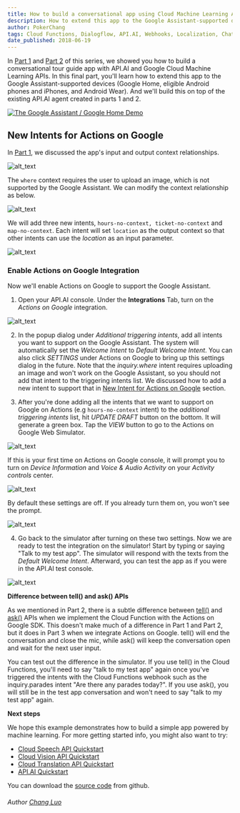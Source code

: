 ```yaml
---
title: How to build a conversational app using Cloud Machine Learning APIs Part 3 of 3
description: How to extend this app to the Google Assistant-supported devices, such as Google Home, eligible Android phones and iPhones, and Android Wear. You'll build this on top of the existing API.AI agent created in parts 1 and 2.
author: PokerChang
tags: Cloud Functions, Dialogflow, API.AI, Webhooks, Localization, Chatbot, Machine Learning API, Translation, Vision, Speech
date_published: 2018-06-19
---
```

In [Part 1] and [Part 2] of this series, we showed you how to build a conversational tour guide app with API.AI and Google Cloud Machine Learning APIs. In this final part, you'll learn how to extend this app to the Google Assistant-supported devices (Google Home, eligible Android phones and iPhones, and Android Wear). And we'll build this on top of the existing API.AI agent created in parts 1 and 2.


[![The Google Assistant / Google Home Demo](https://img.youtube.com/vi/_x5rlkpZiyc/0.jpg)](https://youtu.be/_x5rlkpZiyc)


## New Intents for Actions on Google

In [Part 1], we discussed the app's input and output context relationships.

![alt_text](https://storage.googleapis.com/gcp-community/tutorials/ios-chatbot-part-3/conversational-app-p3-3.png "Contexts without the Assistant")

The `where` context requires the user to upload an image, which is not supported by the Google Assistant. We can modify the context relationship as below.



![alt_text](https://storage.googleapis.com/gcp-community/tutorials/ios-chatbot-part-3/conversational-app-p3-8.png "Contexts with the Assistant")


We will add three new intents, `hours-no-context, ticket-no-context` and `map-no-context`. Each intent will set `location` as the output context so that other intents can use the _location_ as an input parameter.


![alt_text](https://storage.googleapis.com/gcp-community/tutorials/ios-chatbot-part-3/conversational-app-p3-5.png "Contexts Screenshot")


### Enable Actions on Google Integration

Now we'll enable Actions on Google to support the Google Assistant.

1. Open your API.AI console. Under the **Integrations** Tab, turn on the _Actions on Google_ integration.


![alt_text](https://storage.googleapis.com/gcp-community/tutorials/ios-chatbot-part-3/conversational-app-p3-1.png "Enable Actions on Google Integration")


2. In the popup dialog under _Additional triggering intents_, add all intents  you want to support on the Google Assistant. The system will automatically set the _Welcome Intent_ to _Default Welcome Intent_. You can also click _SETTINGS_ under Actions on Google to bring up this settings dialog in the future. Note that the _inquiry.where_ intent requires uploading an image and won't work on the Google Assistant, so you should not  add that intent to the triggering intents list. We discussed how to add a new intent to support that in [New Intent for Actions on Google](#heading=actions) section.

3. After you're done adding all the intents that we want to support on Google on Actions (e.g `hours-no-context` intent) to the _additional triggering intents_ list, hit _UPDATE DRAFT_ button on the bottom. It will generate a green box. Tap the _VIEW_ button to go to the Actions on Google Web Simulator.


![alt_text](https://storage.googleapis.com/gcp-community/tutorials/ios-chatbot-part-3/conversational-app-p3-4.png "Actions on Google Intents")


If this is your first time on Actions on Google console, it will prompt you to turn on _Device Information_ and _Voice & Audio Activity_ on your _Activity controls_ center.


![alt_text](https://storage.googleapis.com/gcp-community/tutorials/ios-chatbot-part-3/conversational-app-p3-2.png "Actions on Google Simulator")


By default these settings are off. If you already turn them on, you won't see the prompt.



![alt_text](https://storage.googleapis.com/gcp-community/tutorials/ios-chatbot-part-3/conversational-app-p3-7.png "Device Information and Voice & Audio Activity Screenshot")


4. Go back to the simulator after turning on these two settings. Now we are ready to test the integration on the simulator! Start by typing or saying "Talk to my test app". The simulator will respond with the texts from the _Default Welcome Intent_. Afterward, you can test the app as if you were in the API.AI test console.


![alt_text](https://storage.googleapis.com/gcp-community/tutorials/ios-chatbot-part-3/conversational-app-p3-9.png "Actions on Google Test Console")


**Difference between tell() and ask() APIs**

As we mentioned in Part 2, there is a subtle difference between [tell()](https://developers.google.com/actions/reference/nodejs/ActionsSdkApp#tell) and [ask()](https://developers.google.com/actions/reference/nodejs/ActionsSdkApp#ask) APIs when we implement the Cloud Function with the Actions on Google SDK. This doesn't make much of a difference in Part 1 and Part 2, but it does in Part 3 when we integrate Actions on Google. tell() will end the conversation and close the mic, while ask() will keep the conversation open and wait for the next user input.

You can test out the difference in the simulator. If you use tell() in the Cloud Functions, you'll need to  say "talk to my test app" again once you've triggered the intents with the Cloud Functions webhook such as the inquiry.parades intent "Are there any parades today?". If you use ask(), you will still be in the test app conversation and won't need to say "talk to my test app" again.

**Next steps**

We hope this example demonstrates how to build a simple app powered by machine learning. For more getting started info, you might also want to try:



*   [Cloud Speech API Quickstart](https://cloud.google.com/speech/docs/getting-started)
*   [Cloud Vision API Quickstart](https://cloud.google.com/vision/docs/quickstart)
*   [Cloud Translation API Quickstart](https://cloud.google.com/translate/docs/getting-started)
*   [API.AI Quickstart](https://api.ai/docs/getting-started/basics)

You can download the [source code](https://github.com/google/ios-chatbot) from github.

[Part 1]: https://cloud.google.com/community/tutorials/ios-chatbot/index.html
[Part 2]: https://cloud.google.com/community/tutorials/ios-chatbot-part-2/

###### Author [Chang Luo](https://www.linkedin.com/in/changluo)
